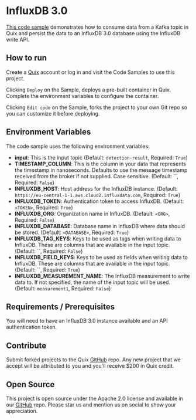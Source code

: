 # InfluxDB 3.0

[This code sample](https://github.com/quixio/quix-samples/tree/main/python/destinations/influxdb_3) demonstrates how to consume data from a Kafka topic in Quix and persist the data to an InfluxDB 3.0 database using the InfluxDB write API.

## How to run

Create a [Quix](https://portal.platform.quix.io/signup?xlink=github) account or log in and visit the Code Samples to use this project.

Clicking `Deploy` on the Sample, deploys a pre-built container in Quix. Complete the environment variables to configure the container.

Clicking `Edit code` on the Sample, forks the project to your own Git repo so you can customize it before deploying.

## Environment Variables

The code sample uses the following environment variables:

- **input**: This is the input topic (Default: `detection-result`, Required: `True`)
- **TIMESTAMP_COLUMN**: This is the column in your data that represents the timestamp in nanoseconds. Defaults to use the message timestamp received from the broker if not supplied. Case sensitive. (Default: ``, Required: `False`)
- **INFLUXDB_HOST**: Host address for the InfluxDB instance. (Default: `https://eu-central-1-1.aws.cloud2.influxdata.com`, Required: `True`)
- **INFLUXDB_TOKEN**: Authentication token to access InfluxDB. (Default: `<TOKEN>`, Required: `True`)
- **INFLUXDB_ORG**: Organization name in InfluxDB. (Default: `<ORG>`, Required: `False`)
- **INFLUXDB_DATABASE**: Database name in InfluxDB where data should be stored. (Default: `<DATABASE>`, Required: `True`)
- **INFLUXDB_TAG_KEYS**: Keys to be used as tags when writing data to InfluxDB. These are columns that are available in the input topic. (Default: ``, Required: `False`)
- **INFLUXDB_FIELD_KEYS**: Keys to be used as fields when writing data to InfluxDB. These are columns that are available in the input topic. (Default: ``, Required: `True`)
- **INFLUXDB_MEASUREMENT_NAME**: The InfluxDB measurement to write data to. If not specified, the name of the input topic will be used. (Default: `measurement1`, Required: `False`)

## Requirements / Prerequisites

You will need to have an InfluxDB 3.0 instance available and an API authentication token.

## Contribute

Submit forked projects to the Quix [GitHub](https://github.com/quixio/quix-samples) repo. Any new project that we accept will be attributed to you and you'll receive $200 in Quix credit.

## Open Source

This project is open source under the Apache 2.0 license and available in our [GitHub](https://github.com/quixio/quix-samples) repo. Please star us and mention us on social to show your appreciation.
